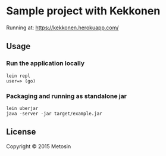 # Sample project with Kekkonen

Running at: https://kekkonen.herokuapp.com/

## Usage

### Run the application locally

```
lein repl
user=> (go)
```

### Packaging and running as standalone jar

```
lein uberjar
java -server -jar target/example.jar
```

## License

Copyright © 2015 Metosin
